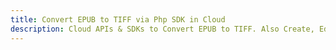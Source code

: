 ---title: Convert EPUB to TIFF via Php SDK in Clouddescription: Cloud APIs & SDKs to Convert EPUB to TIFF. Also Create, Edit & Render Microsoft Word & OpenOffice documents in the Cloud.---